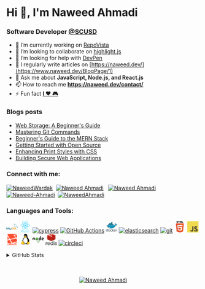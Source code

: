 <h1>Hi 👋, I'm Naweed Ahmadi</h1>
<h3>Software Developer <a href="#" target="blank">@SCUSD</a></h3>

- 🔭 I’m currently working on [RepoVista](https://github.com/10up/ElasticPress/)
- 👯 I’m looking to collaborate on [highlight.js](https://github.com/highlightjs)
- 🤝 I’m looking for help with [DevPen](https://github.com/NaweedAhmadi/React-Interview-Questions)
- 📝 I regularly write articles on [https://naweed.dev/](https://www.naweed.dev/BlogPage/1)
- 💬 Ask me about **JavaScript, Node.js, and React.js**
- 📫 How to reach me **https://naweed.dev/contact/**
- ⚡ Fun fact **[I ❤️ 🎮](#)**

### Blogs posts
<!-- BLOG-POST-LIST:START -->
- [Web Storage: A Beginner's Guide](https://www.naweed.dev/blogPost/web-storage-a-beginners-guide)
- [Mastering Git Commands](https://www.naweed.dev/blogPost/mastering-git-commands)
- [Beginner's Guide to the MERN Stack](https://www.naweed.dev/blogPost/beginners-guide-to-the-mern-stack)
- [Getting Started with Open Source](https://www.naweed.dev/blogPost/getting-started-with-open-source)
- [Enhancing Print Styles with CSS](https://www.naweed.dev/blogPost/enhancing-print-styles-with-css)
- [Building Secure Web Applications](https://www.naweed.dev/blogPost/building-secure-web-applications)
<!-- BLOG-POST-LIST:END -->

<h3 align="left">Connect with me:</h3>
<p align="left">
	<a href="https://twitter.com/NaweedWardak" target="blank"><img align="center" src="https://raw.githubusercontent.com/rahuldkjain/github-profile-readme-generator/master/src/images/icons/Social/twitter.svg" alt="NaweedWardak" height="30" /></a>&nbsp;
	<a href="https://www.linkedin.com/in/NaweedAhmadi/" target="blank"><img align="center" src="https://raw.githubusercontent.com/rahuldkjain/github-profile-readme-generator/master/src/images/icons/Social/linked-in-alt.svg" alt="Naweed Ahmadi" height="30" /></a> &nbsp;
	<a href="https://github.com/NaweedAhmadi" target="blank"><img align="center" src="https://raw.githubusercontent.com/rahuldkjain/github-profile-readme-generator/master/src/images/icons/Social/github.svg" alt="Naweed Ahmadi" height="30" /></a>&nbsp;
	<a href="https://www.youtube.com/@naweed-ahmadi" target="blank"><img align="center" src="https://raw.githubusercontent.com/rahuldkjain/github-profile-readme-generator/master/src/images/icons/Social/youtube.svg" alt="Naweed-Ahmadi" height="30" /></a>&nbsp;
  <a href="https://medium.com/@NaweedAhmadi" target="blank"><img align="center" src="https://raw.githubusercontent.com/rahuldkjain/github-profile-readme-generator/master/src/images/icons/Social/medium.svg" alt="NaweedAhmadi" height="30" /></a>&nbsp;
</p>

<h3 align="left">Languages and Tools:</h3>
<p align="left">
	<a href="https://www.mysql.com/" target="_blank" rel="noreferrer"> <img src="https://raw.githubusercontent.com/devicons/devicon/master/icons/mysql/mysql-original-wordmark.svg" alt="mysql" height="30" /></a>
 	<a href="https://reactjs.org/" target="_blank" rel="noreferrer"> <img src="https://raw.githubusercontent.com/devicons/devicon/master/icons/react/react-original-wordmark.svg" alt="react" height="30" /></a>
	<a href="https://www.cypress.io" target="_blank" rel="noreferrer"> <img src="https://raw.githubusercontent.com/simple-icons/simple-icons/6e46ec1fc23b60c8fd0d2f2ff46db82e16dbd75f/icons/cypress.svg" alt="cypress" height="30" /></a>
	<a href="https://github.com/features/actions" target="_blank" rel="noreferrer"> <img src="https://www.vectorlogo.zone/logos/github/github-tile.svg" alt="GitHub Actions" height="30" /></a>
	<a href="https://www.docker.com/" target="_blank" rel="noreferrer"> <img src="https://raw.githubusercontent.com/devicons/devicon/master/icons/docker/docker-original-wordmark.svg" alt="docker" height="30" /></a>
	<a href="https://www.elastic.co" target="_blank" rel="noreferrer"> <img src="https://www.vectorlogo.zone/logos/elastic/elastic-icon.svg" alt="elasticsearch" height="30" /></a>
	<a href="https://git-scm.com/" target="_blank" rel="noreferrer"> <img src="https://www.vectorlogo.zone/logos/git-scm/git-scm-icon.svg" alt="git" height="30" /></a>
	<a href="https://www.w3.org/html/" target="_blank" rel="noreferrer"> <img src="https://raw.githubusercontent.com/devicons/devicon/master/icons/html5/html5-original-wordmark.svg" alt="html5" height="30" /></a>
	<a href="https://developer.mozilla.org/en-US/docs/Web/JavaScript" target="_blank" rel="noreferrer"> <img src="https://raw.githubusercontent.com/devicons/devicon/master/icons/javascript/javascript-original.svg" alt="javascript" height="30" /></a>
	<a href="https://laravel.com/" target="_blank" rel="noreferrer"> <img src="https://raw.githubusercontent.com/devicons/devicon/master/icons/laravel/laravel-plain-wordmark.svg" alt="laravel" height="30" /></a>
	<a href="https://www.linux.org/" target="_blank" rel="noreferrer"> <img src="https://raw.githubusercontent.com/devicons/devicon/master/icons/linux/linux-original.svg" alt="linux" height="30" /></a>
	<a href="https://nodejs.org" target="_blank" rel="noreferrer"> <img src="https://raw.githubusercontent.com/devicons/devicon/master/icons/nodejs/nodejs-original-wordmark.svg" alt="nodejs" height="30" /></a>
	<a href="https://redis.io" target="_blank" rel="noreferrer"> <img src="https://raw.githubusercontent.com/devicons/devicon/master/icons/redis/redis-original-wordmark.svg" alt="redis" height="30" /></a>
	<a href="https://circleci.com" target="_blank" rel="noreferrer"> <img src="https://www.vectorlogo.zone/logos/circleci/circleci-icon.svg" alt="circleci" height="30" /></a>
</p>

<details><summary>GitHub Stats</summary>

| <img align="center" src="https://github-readme-stats.vercel.app/api?username=NaweedAhmadi&show_icons=true&theme=dark&locale=en" alt="NaweedAhmadi" /> | <img align="center" src="https://github-readme-streak-stats.herokuapp.com/?user=NaweedAhmadi&theme=dark" alt="Naweed Ahmadi" /> |
| :---: | :---: |

| <img src="https://github-readme-stats.vercel.app/api/top-langs?username=NaweedAhmadi&show_icons=true&theme=dark&locale=en&layout=compact" alt="Naweed Ahmadi" /> |
| :---: |

</details><br><br>

<p align="center"><a href="https://ko-fi.com/excelbeast"> <img src="https://cdn.ko-fi.com/cdn/kofi3.png?v=3" height="50" width="210" alt="Naweed Ahmadi" /></a></p>
